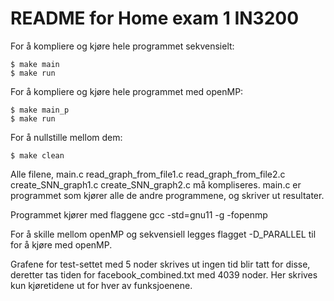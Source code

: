 # README for Home exam 1 IN3200

For å kompliere og kjøre hele programmet sekvensielt:
```
$ make main
$ make run

```   
For å kompliere og kjøre hele programmet med openMP:

```
$ make main_p
$ make run

```
For å nullstille mellom dem:
```
$ make clean

```

Alle filene, main.c read_graph_from_file1.c read_graph_from_file2.c create_SNN_graph1.c create_SNN_graph2.c må kompliseres.
main.c er programmet som kjører alle de andre programmene, og skriver ut resultater.

Programmet kjører med flaggene gcc -std=gnu11 -g -fopenmp

For å skille mellom openMP og sekvensiell legges flagget -D_PARALLEL til for å kjøre med openMP.

Grafene for test-settet med 5 noder skrives ut ingen tid blir tatt for disse, deretter tas tiden for facebook_combined.txt med 4039 noder. Her skrives kun kjøretidene ut for hver av funksjoenene.
